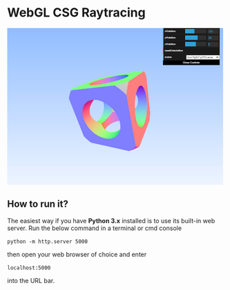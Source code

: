 # WebGL CSG Raytracing

![](howitlooks.png)

## How to run it?
The easiest way if you have **Python 3.x** installed is to use its built-in web server. Run the below command in a terminal or cmd console
```
python -m http.server 5000
````
then open your web browser of choice and enter
```
localhost:5000
```
into the URL bar.

